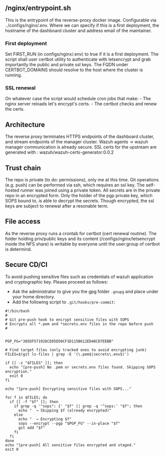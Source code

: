 ## /nginx/entrypoint.sh
This is the entrypoint of the reverse-proxy docker image. Configurable via ../configs/nginx/.env.
Where we can specify if this is a first deployment, the hostname of the dashboard cluster and address email of the maintainer. 

### First deployment
Set FIRST_RUN (in configs/nginx/.env) to true if it is a first deployment. The script shall user certbot utility to authenticate with letsencrypt and grab importantly the public and private ssl keys.
The FQDN under CERTBOT_DOMAINS should resolve to the host where the cluster is running.

### SSL renewal
On whatever case the script would schedule cron jobs that make:
    - The nginx server reloads let's encrypt's certs.
    - The certbot checks and renew the certs.

## Architecture
The reverse proxy terminates HTTPS endpoints of the dashboard cluster, and stream endpoints of the manager cluster.
Wazuh agents -> wazuh manager communication is already secure.
SSL certs for the upstream are generated with : wazuh/wazuh-certs-generator:0.0.2 

## Trust chain
The repo is private (to do: permissions), only me at this time.
Git operations (e.g. push) can be performed via ssh, which requires an ssl key.
The self-hosted runner was joined using a private token.
All secrets are in the private repo in an encrypted form.
Only the holder of the pgp private key, which SOPS bound to, is able to decrypt the secrets.
Though encrypted, the ssl keys are subject to renewal after a resonable term.

## File access
As the reverse proxy runs a crontab for certbot (cert renewal routine). The folder holding priv/public keys and its content (/configs/nginx/letsencrypt inside the NFS share) is writable by everyone until the user:group of certbot is determind. 

## Secure CD/CI
To avoid pushing sensitive files such as credentials of wazuh application and cryptographic key. Please proceed as follows:
- Ask the administrator to give you the gpg folder `.gnupg` and place under your home directory.
- Add the following script to `.git/hooks/pre-commit`:
```
#!/bin/bash
#
# Git pre-push hook to encrypt sensitive files with SOPS
# Encrypts all *.pem and *secrets.env files in the repo before push
#


PGP_FG="385DF571928CE05D50CF1D115B612ED48CD7EEBB"

# Find target files (only tracked ones to avoid encrypting junk)
FILES=$(git ls-files | grep -E '(\.pem$|secrets\.env$)')

if [[ -z "$FILES" ]]; then
  echo "[pre-push] No .pem or secrets.env files found. Skipping SOPS encryption."
  exit 0
fi

echo "[pre-push] Encrypting sensitive files with SOPS..."

for f in $FILES; do
  if [[ -f "$f" ]]; then
    if grep -q '"sops": {' "$f" || grep -q '^sops:' "$f"; then
      echo "  → Skipping $f (already encrypted)"
    else
      echo "  → Encrypting $f"
      sops --encrypt --pgp "$PGP_FG" --in-place "$f"
      git add "$f"
    fi
  fi
done
echo "[pre-push] All sensitive files encrypted and staged."
exit 0

```
